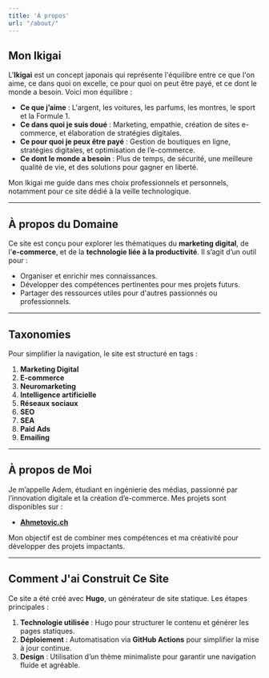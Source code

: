 ```yaml
---
title: 'À propos'
url: "/about/"
---
```


## Mon Ikigai  

L'**Ikigai** est un concept japonais qui représente l'équilibre entre ce que l'on aime, ce dans quoi on excelle, ce pour quoi on peut être payé, et ce dont le monde a besoin. Voici mon équilibre :  

- **Ce que j’aime** : L'argent, les voitures, les parfums, les montres, le sport et la Formule 1.  
- **Ce dans quoi je suis doué** : Marketing, empathie, création de sites e-commerce, et élaboration de stratégies digitales.  
- **Ce pour quoi je peux être payé** : Gestion de boutiques en ligne, stratégies digitales, et optimisation de l’e-commerce.  
- **Ce dont le monde a besoin** : Plus de temps, de sécurité, une meilleure qualité de vie, et des solutions pour gagner en liberté.  

Mon Ikigai me guide dans mes choix professionnels et personnels, notamment pour ce site dédié à la veille technologique.  

---

## À propos du Domaine  

Ce site est conçu pour explorer les thématiques du **marketing digital**, de l'**e-commerce**, et de la **technologie liée à la productivité**. Il s’agit d’un outil pour :  
- Organiser et enrichir mes connaissances.  
- Développer des compétences pertinentes pour mes projets futurs.  
- Partager des ressources utiles pour d'autres passionnés ou professionnels.  

---

## Taxonomies  

Pour simplifier la navigation, le site est structuré en tags :  

1. **Marketing Digital** 
2. **E-commerce** 
3. **Neuromarketing**
4. **Intelligence artificielle**
5. **Réseaux sociaux**
6. **SEO**
7. **SEA**
8. **Paid Ads**
9. **Emailing**

---

## À propos de Moi  

Je m’appelle Adem, étudiant en ingénierie des médias, passionné par l’innovation digitale et la création d’e-commerce. Mes projets sont disponibles sur :  
- [**Ahmetovic.ch**](https://ahmetovic.ch) 

Mon objectif est de combiner mes compétences et ma créativité pour développer des projets impactants.  

---

## Comment J'ai Construit Ce Site  

Ce site a été créé avec **Hugo**, un générateur de site statique. Les étapes principales :  
1. **Technologie utilisée** : Hugo pour structurer le contenu et générer les pages statiques.  
2. **Déploiement** : Automatisation via **GitHub Actions** pour simplifier la mise à jour continue.  
3. **Design** : Utilisation d’un thème minimaliste pour garantir une navigation fluide et agréable.  
